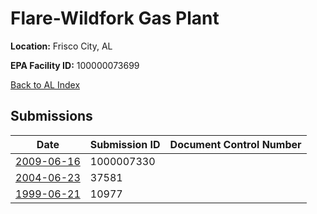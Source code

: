 # Flare-Wildfork Gas Plant

**Location:** Frisco City, AL

**EPA Facility ID:** 100000073699

[Back to AL Index](../../index.md)

## Submissions

| Date | Submission ID | Document Control Number |
|------|--------------|-------------------------|
| [2009-06-16](submissions/1000007330.md) | 1000007330 |  |
| [2004-06-23](submissions/37581.md) | 37581 |  |
| [1999-06-21](submissions/10977.md) | 10977 |  |
